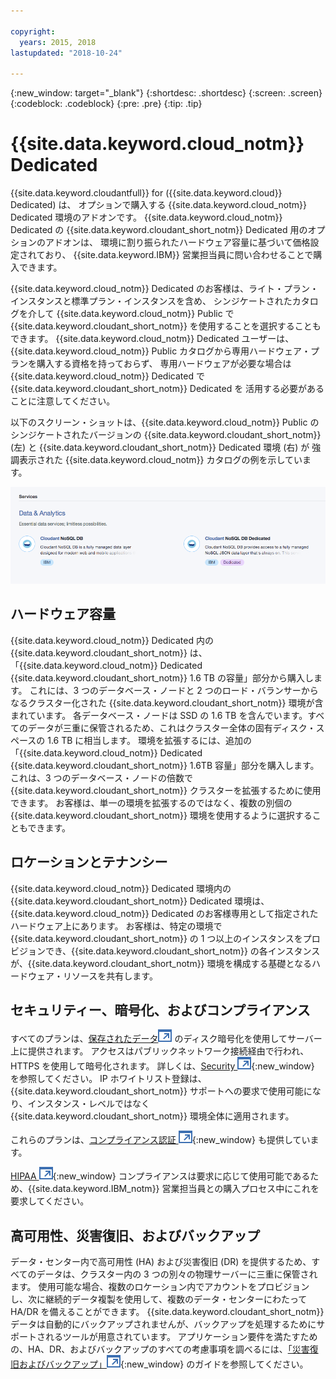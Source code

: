 ```yaml
---

copyright:
  years: 2015, 2018
lastupdated: "2018-10-24"

---
```


{:new_window: target="_blank"}
{:shortdesc: .shortdesc}
{:screen: .screen}
{:codeblock: .codeblock}
{:pre: .pre}
{:tip: .tip}

<!-- Acrolinx: 2017-05-10 -->

# {{site.data.keyword.cloud_notm}} Dedicated

{{site.data.keyword.cloudantfull}} for ({{site.data.keyword.cloud}} Dedicated) は、
オプションで購入する {{site.data.keyword.cloud_notm}} Dedicated 環境のアドオンです。 {{site.data.keyword.cloud_notm}} Dedicated の {{site.data.keyword.cloudant_short_notm}} Dedicated 用のオプションのアドオンは、
環境に割り振られたハードウェア容量に基づいて価格設定されており、
{{site.data.keyword.IBM}} 営業担当員に問い合わせることで購入できます。  

{{site.data.keyword.cloud_notm}} Dedicated のお客様は、ライト・プラン・インスタンスと標準プラン・インスタンスを含め、
シンジケートされたカタログを介して {{site.data.keyword.cloud_notm}} Public で {{site.data.keyword.cloudant_short_notm}} を使用することを選択することもできます。 {{site.data.keyword.cloud_notm}} Dedicated ユーザーは、
{{site.data.keyword.cloud_notm}} Public カタログから専用ハードウェア・プランを購入する資格を持っておらず、
専用ハードウェアが必要な場合は {{site.data.keyword.cloud_notm}} Dedicated で {{site.data.keyword.cloudant_short_notm}} Dedicated を
活用する必要があることに注意してください。   

以下のスクリーン・ショットは、{{site.data.keyword.cloud_notm}} Public のシンジケートされたバージョンの {{site.data.keyword.cloudant_short_notm}} (左) と {{site.data.keyword.cloudant_short_notm}} Dedicated 環境 (右) が
強調表示された {{site.data.keyword.cloud_notm}} カタログの例を示しています。  

![{{site.data.keyword.cloudant_short_notm}} カタログ](../images/bluemix_catalog.png)

## ハードウェア容量 

{{site.data.keyword.cloud_notm}} Dedicated 内の {{site.data.keyword.cloudant_short_notm}} は、「{{site.data.keyword.cloud_notm}} Dedicated
{{site.data.keyword.cloudant_short_notm}} 1.6 TB の容量」部分から購入します。
これには、3 つのデータベース・ノードと 2 つのロード・バランサーからなるクラスター化された {{site.data.keyword.cloudant_short_notm}} 環境が含まれています。 各データベース・ノードは SSD の 1.6 TB を含んでいます。すべてのデータが三重に保管されるため、これはクラスター全体の固有ディスク・スペースの 1.6 TB に相当します。 環境を拡張するには、追加の「{{site.data.keyword.cloud_notm}} Dedicated
{{site.data.keyword.cloudant_short_notm}} 1.6TB 容量」部分を購入します。これは、3 つのデータベース・ノードの倍数で {{site.data.keyword.cloudant_short_notm}} クラスターを拡張するために使用できます。 お客様は、単一の環境を拡張するのではなく、複数の別個の {{site.data.keyword.cloudant_short_notm}} 環境を使用するように選択することもできます。

## ロケーションとテナンシー 

{{site.data.keyword.cloud_notm}} Dedicated 環境内の {{site.data.keyword.cloudant_short_notm}} Dedicated 環境は、
{{site.data.keyword.cloud_notm}} Dedicated のお客様専用として指定されたハードウェア上にあります。 お客様は、特定の環境で {{site.data.keyword.cloudant_short_notm}} の 1 つ以上のインスタンスをプロビジョンでき、{{site.data.keyword.cloudant_short_notm}} の各インスタンスが、{{site.data.keyword.cloudant_short_notm}} 環境を構成する基礎となるハードウェア・リソースを共有します。 

## セキュリティー、暗号化、およびコンプライアンス 

すべてのプランは、[保存されたデータ![外部リンク・アイコン](../images/launch-glyph.svg "外部リンク・アイコン")](https://en.wikipedia.org/wiki/Data_at_rest) のディスク暗号化を使用してサーバー上に提供されます。 アクセスはパブリックネットワーク接続経由で行われ、HTTPS を使用して暗号化されます。 詳しくは、[Security ![外部リンク・アイコン](../images/launch-glyph.svg "外部リンク・アイコン")](../offerings/security.html#security){:new_window} を参照してください。 
IP ホワイトリスト登録は、{{site.data.keyword.cloudant_short_notm}} サポートへの要求で使用可能になり、インスタンス・レベルではなく {{site.data.keyword.cloudant_short_notm}} 環境全体に適用されます。  

これらのプランは、[コンプライアンス認証 ![ 外部リンク・アイコン](../images/launch-glyph.svg "外部リンク・アイコン")](https://console.bluemix.net/docs/services/Cloudant/offerings/compliance.html#cloudant-security-compliance){:new_window} も提供しています。 

[HIPAA ![外部リンク・アイコン](../images/launch-glyph.svg "外部リンク・アイコン")](https://en.wikipedia.org/wiki/Health_Insurance_Portability_and_Accountability_Act){:new_window} コンプライアンスは要求に応じて使用可能であるため、{{site.data.keyword.IBM_notm}} 営業担当員との購入プロセス中にこれを要求してください。 

## 高可用性、災害復旧、およびバックアップ 

データ・センター内で高可用性 (HA) および災害復旧 (DR) を提供するため、すべてのデータは、クラスター内の 3 つの別々の物理サーバーに三重に保管されます。 使用可能な場合、複数のロケーション内でアカウントをプロビジョンし、次に継続的データ複製を使用して、複数のデータ・センターにわたって HA/DR を備えることができます。 {{site.data.keyword.cloudant_short_notm}} データは自動的にバックアップされませんが、バックアップを処理するためにサポートされるツールが用意されています。 アプリケーション要件を満たすための、HA、DR、およびバックアップのすべての考慮事項を調べるには、[「災害復旧およびバックアップ」![外部リンク・アイコン](../images/launch-glyph.svg "外部リンク・アイコン")](https://console.bluemix.net/docs/services/Cloudant/guides/disaster-recovery-and-backup.html#disaster-recovery-and-backup){:new_window} のガイドを参照してください。

